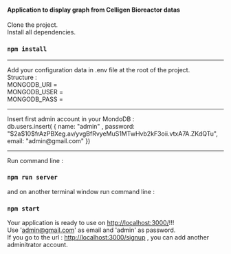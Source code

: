 #### Application to display graph from Celligen Bioreactor datas

Clone the project.<br>
Install all dependencies.<br>
### `npm install`
<hr>
Add your configuration data in .env file at the root of the project.<br>
Structure : <br>
MONGODB_URI = <br>
MONGODB_USER = <br>
MONGODB_PASS = <br>
<hr>
Insert first admin account in your MondoDB :<br>
db.users.insert( { name: "admin" , password: "$2a$10$frAzPBXeg.av/yvgBfRvyeMuS1MTwHvb2kF3oii.vtxA7A.ZKdQTu", email: "admin@gmail.com" })<br><hr>

Run command line : 
### `npm run server`
and on another terminal window run command line :
### `npm start`

Your application is ready to use on [http://localhost:3000/](http://localhost:3000/)!!!<br>
Use 'admin@gmail.com' as email and 'admin' as password.<br>
If you go to the url : [http://localhost:3000/signup](http://localhost:3000/signup) , you can add another adminitrator account.
